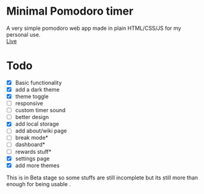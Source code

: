 # Minimal Pomodoro timer

A very simple pomodoro web app made in plain HTML/CSS/JS for my personal use. <br>
<a href="https://siduck76.github.io/pomoReward/">Live</a>
<br>

# Todo

- [x] Basic functionality
- [x] add a dark theme
- [x] theme toggle
- [ ] responsive
- [ ] custom timer sound
- [ ] better design
- [x] add local storage
- [ ] add about/wiki page
- [ ] break mode\*
- [ ] dashboard\*
- [ ] rewards stuff\*
- [x] settings page
- [x] add more themes

This is in Beta stage so some stuffs are still incomplete but its still more than enough for being usable .
